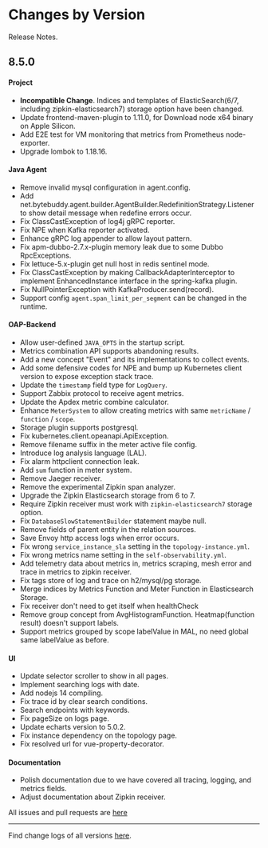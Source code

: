 Changes by Version
==================
Release Notes.

8.5.0
------------------
#### Project
* **Incompatible Change**. Indices and templates of ElasticSearch(6/7, including zipkin-elasticsearch7) storage option have been changed. 
* Update frontend-maven-plugin to 1.11.0, for Download node x64 binary on Apple Silicon.
* Add E2E test for VM monitoring that metrics from Prometheus node-exporter.
* Upgrade lombok to 1.18.16.

#### Java Agent
* Remove invalid mysql configuration in agent.config.
* Add net.bytebuddy.agent.builder.AgentBuilder.RedefinitionStrategy.Listener to show detail message when redefine errors occur.
* Fix ClassCastException of log4j gRPC reporter.
* Fix NPE when Kafka reporter activated.
* Enhance gRPC log appender to allow layout pattern.
* Fix apm-dubbo-2.7.x-plugin memory leak due to some Dubbo RpcExceptions.
* Fix lettuce-5.x-plugin get null host in redis sentinel mode.
* Fix ClassCastException by making CallbackAdapterInterceptor to implement EnhancedInstance interface in the spring-kafka plugin.
* Fix NullPointerException with KafkaProducer.send(record).
* Support config `agent.span_limit_per_segment` can be changed in the runtime.

#### OAP-Backend
* Allow user-defined `JAVA_OPTS` in the startup script.
* Metrics combination API supports abandoning results.
* Add a new concept "Event" and its implementations to collect events.
* Add some defensive codes for NPE and bump up Kubernetes client version to expose exception stack trace.
* Update the `timestamp` field type for `LogQuery`.
* Support Zabbix protocol to receive agent metrics.
* Update the Apdex metric combine calculator.
* Enhance `MeterSystem` to allow creating metrics with same `metricName` / `function` / `scope`.
* Storage plugin supports postgresql.
* Fix kubernetes.client.opeanapi.ApiException.
* Remove filename suffix in the meter active file config.
* Introduce log analysis language (LAL).
* Fix alarm httpclient connection leak.
* Add `sum` function in meter system.
* Remove Jaeger receiver.
* Remove the experimental Zipkin span analyzer.
* Upgrade the Zipkin Elasticsearch storage from 6 to 7.
* Require Zipkin receiver must work with `zipkin-elasticsearch7` storage option.
* Fix `DatabaseSlowStatementBuilder` statement maybe null.
* Remove fields of parent entity in the relation sources. 
* Save Envoy http access logs when error occurs.
* Fix wrong `service_instance_sla` setting in the `topology-instance.yml`.
* Fix wrong metrics name setting in the `self-observability.yml`.
* Add telemetry data about metrics in, metrics scraping, mesh error and trace in metrics to zipkin receiver.
* Fix tags store of log and trace on h2/mysql/pg storage.
* Merge indices by Metrics Function and Meter Function in Elasticsearch Storage. 
* Fix receiver don't need to get itself when healthCheck
* Remove group concept from AvgHistogramFunction. Heatmap(function result) doesn't support labels.
* Support metrics grouped by scope labelValue in MAL, no need global same labelValue as before.

#### UI
* Update selector scroller to show in all pages.
* Implement searching logs with date.
* Add nodejs 14 compiling.
* Fix trace id by clear search conditions.
* Search endpoints with keywords.
* Fix pageSize on logs page.
* Update echarts version to 5.0.2.
* Fix instance dependency on the topology page.
* Fix resolved url for vue-property-decorator.

#### Documentation
* Polish documentation due to we have covered all tracing, logging, and metrics fields.
* Adjust documentation about Zipkin receiver.

All issues and pull requests are [here](https://github.com/apache/skywalking/milestone/76?closed=1)

------------------
Find change logs of all versions [here](changes).
